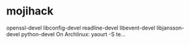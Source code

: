 # mojihack
openssl-devel libconfig-devel readline-devel libevent-devel libjansson-devel python-devel On Archlinux: yaourt -S te…
